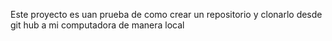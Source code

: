 Este proyecto es uan prueba de como crear un repositorio y clonarlo desde git hub a mi computadora de manera local
